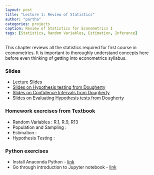```yaml
---
layout: post
title: "Lecture 1: Review of Statistics"
author: "partha"
categories: projects
caption: Review of Statistics for Econometrics I
tags: [Statistics, Random Variables, Estimation, Inference]
---
```

  This chapter reviews all the statistics required for first course in econometrics. It is important to thoroughly understand concepts here before even thinking of getting into econometrics syllabus.

### Slides
- [Lecture Slides](../docs/ch0/econ_rsic_mumbai.pdf)
- [Slides on Hypothesis testing from Dougherty](../docs/ch0/dougherty5e_evaluating_hypothesis_tests.pdf)
- [Slides on Confidence Intervals from Dougherty](../docs/ch0/dougherty5e_hypothesis_tests_confidence_interval_approach.pdf)
- [Slides on Evaluating Hypothesis tests from Dougherty](../docs/ch0/dougherty5e_evaluating_hypothesis_tests.pdf)

### Homework exercises from Textbook
- Random Variables : R.1, R.9, R13
- Population and Sampling : 
- Estimation :
- Hypothesis Testing : 

### Python exercises
- Install Anaconda Python - [link](../pages/research.html)
- Go through introduction to Jupyter notebook - [link](https://www.youtube.com/watch?time_continue=330&v=6wR5mDycDww) 

